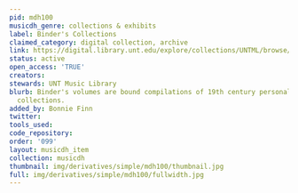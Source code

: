 ```yaml
---
pid: mdh100
musicdh_genre: collections & exhibits
label: Binder's Collections
claimed_category: digital collection, archive
link: https://digital.library.unt.edu/explore/collections/UNTML/browse/?fq=dc_type:image_score
status: active
open_access: 'TRUE'
creators:
stewards: UNT Music Library
blurb: Binder's volumes are bound compilations of 19th century personal sheet music
  collections.
added_by: Bonnie Finn
twitter:
tools_used:
code_repository:
order: '099'
layout: musicdh_item
collection: musicdh
thumbnail: img/derivatives/simple/mdh100/thumbnail.jpg
full: img/derivatives/simple/mdh100/fullwidth.jpg
---
```

